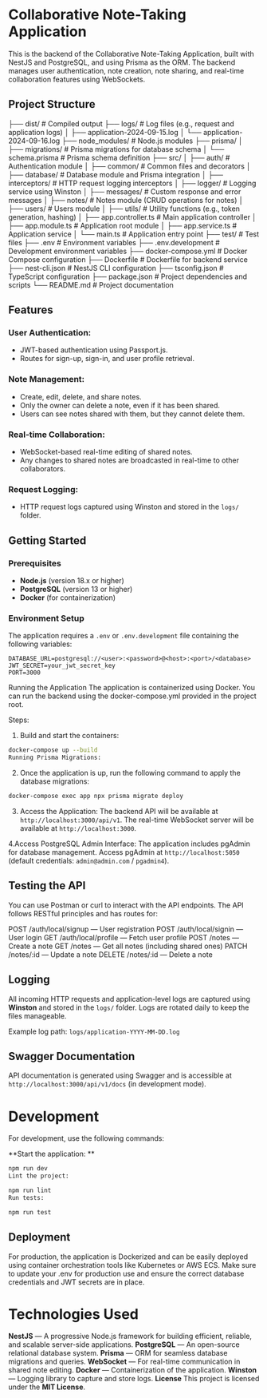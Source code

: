 # Collaborative Note-Taking Application

This is the backend of the Collaborative Note-Taking Application, built with NestJS and PostgreSQL, and using Prisma as the ORM. The backend manages user authentication, note creation, note sharing, and real-time collaboration features using WebSockets.

## Project Structure

├── dist/                           # Compiled output
├── logs/                           # Log files (e.g., request and application logs)
│   ├── application-2024-09-15.log
│   └── application-2024-09-16.log
├── node_modules/                   # Node.js modules
├── prisma/
│   ├── migrations/                 # Prisma migrations for database schema
│   └── schema.prisma               # Prisma schema definition
├── src/
│   ├── auth/                       # Authentication module
│   ├── common/                     # Common files and decorators
│   ├── database/                   # Database module and Prisma integration
│   ├── interceptors/               # HTTP request logging interceptors
│   ├── logger/                     # Logging service using Winston
│   ├── messages/                   # Custom response and error messages
│   ├── notes/                      # Notes module (CRUD operations for notes)
│   ├── users/                      # Users module
│   ├── utils/                      # Utility functions (e.g., token generation, hashing)
│   ├── app.controller.ts           # Main application controller
│   ├── app.module.ts               # Application root module
│   ├── app.service.ts              # Application service
│   └── main.ts                     # Application entry point
├── test/                           # Test files
├── .env                            # Environment variables
├── .env.development                # Development environment variables
├── docker-compose.yml              # Docker Compose configuration
├── Dockerfile                      # Dockerfile for backend service
├── nest-cli.json                   # NestJS CLI configuration
├── tsconfig.json                   # TypeScript configuration
├── package.json                    # Project dependencies and scripts
└── README.md                       # Project documentation


## Features

### User Authentication:

- JWT-based authentication using Passport.js.
- Routes for sign-up, sign-in, and user profile retrieval.

### Note Management:

- Create, edit, delete, and share notes.
- Only the owner can delete a note, even if it has been shared.
- Users can see notes shared with them, but they cannot delete them.

### Real-time Collaboration:

- WebSocket-based real-time editing of shared notes.
- Any changes to shared notes are broadcasted in real-time to other collaborators.

### Request Logging:

- HTTP request logs captured using Winston and stored in the `logs/` folder.

## Getting Started

### Prerequisites

- **Node.js** (version 18.x or higher)
- **PostgreSQL** (version 13 or higher)
- **Docker** (for containerization)

### Environment Setup

The application requires a `.env` or `.env.development` file containing the following variables:

```plaintext
DATABASE_URL=postgresql://<user>:<password>@<host>:<port>/<database>
JWT_SECRET=your_jwt_secret_key
PORT=3000
```

Running the Application
The application is containerized using Docker. You can run the backend using the docker-compose.yml provided in the project root.

Steps:

1. Build and start the containers:
```bash
docker-compose up --build
Running Prisma Migrations:
```

2. Once the application is up, run the following command to apply the database migrations:
```bash
docker-compose exec app npx prisma migrate deploy
```
3. Access the Application:
The backend API will be available at ```http://localhost:3000/api/v1```.
The real-time WebSocket server will be available at ```http://localhost:3000```.

4.Access PostgreSQL Admin Interface:
The application includes pgAdmin for database management.
Access pgAdmin at ```http://localhost:5050``` (default credentials: ```admin@admin.com``` / ```pgadmin4```).

## Testing the API
You can use Postman or curl to interact with the API endpoints. The API follows RESTful principles and has routes for:

POST /auth/local/signup — User registration
POST /auth/local/signin — User login
GET /auth/local/profile — Fetch user profile
POST /notes — Create a note
GET /notes — Get all notes (including shared ones)
PATCH /notes/:id — Update a note
DELETE /notes/:id — Delete a note

## Logging
All incoming HTTP requests and application-level logs are captured using **Winston** and stored in the ```logs/``` folder. Logs are rotated daily to keep the files manageable.

Example log path: ```logs/application-YYYY-MM-DD.log```

## Swagger Documentation
API documentation is generated using Swagger and is accessible at ```http://localhost:3000/api/v1/docs``` (in development mode).

# Development
For development, use the following commands:

**Start the application:
**
```bash
npm run dev
Lint the project:
```

```bash
npm run lint
Run tests:
```

```bash
npm run test
```
## Deployment
For production, the application is Dockerized and can be easily deployed using container orchestration tools like Kubernetes or AWS ECS. Make sure to update your .env for production use and ensure the correct database credentials and JWT secrets are in place.

# Technologies Used
**NestJS** — A progressive Node.js framework for building efficient, reliable, and scalable server-side applications.
**PostgreSQL** — An open-source relational database system.
**Prisma** — ORM for seamless database migrations and queries.
**WebSocket** — For real-time communication in shared note editing.
**Docker** — Containerization of the application.
**Winston** — Logging library to capture and store logs.
**License**
This project is licensed under the **MIT License**.



